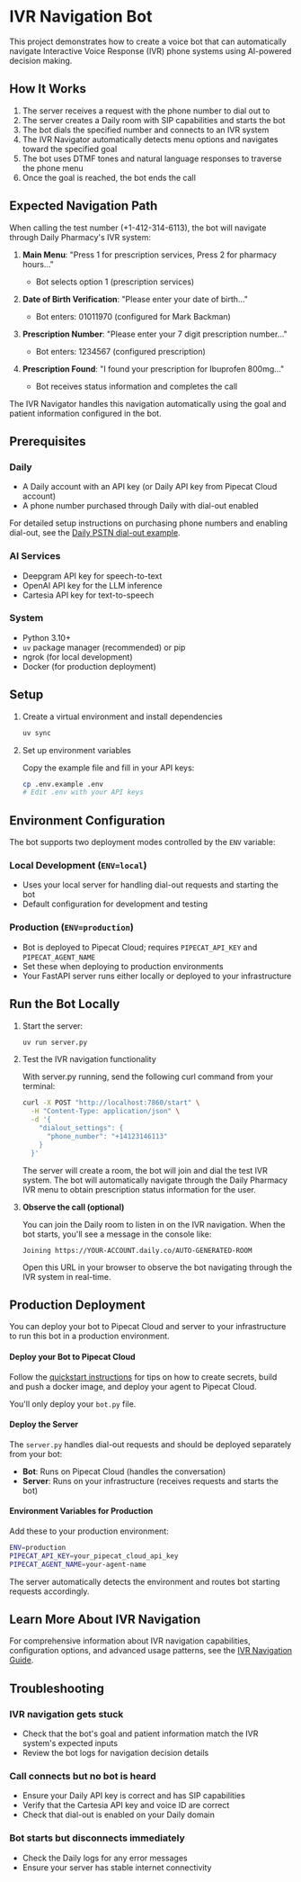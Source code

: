 # IVR Navigation Bot

This project demonstrates how to create a voice bot that can automatically navigate Interactive Voice Response (IVR) phone systems using AI-powered decision making.

## How It Works

1. The server receives a request with the phone number to dial out to
2. The server creates a Daily room with SIP capabilities and starts the bot
3. The bot dials the specified number and connects to an IVR system
4. The IVR Navigator automatically detects menu options and navigates toward the specified goal
5. The bot uses DTMF tones and natural language responses to traverse the phone menu
6. Once the goal is reached, the bot ends the call

## Expected Navigation Path

When calling the test number (+1-412-314-6113), the bot will navigate through Daily Pharmacy's IVR system:

1. **Main Menu**: "Press 1 for prescription services, Press 2 for pharmacy hours..."

   - Bot selects option 1 (prescription services)

2. **Date of Birth Verification**: "Please enter your date of birth..."

   - Bot enters: 01011970 (configured for Mark Backman)

3. **Prescription Number**: "Please enter your 7 digit prescription number..."

   - Bot enters: 1234567 (configured prescription)

4. **Prescription Found**: "I found your prescription for Ibuprofen 800mg..."
   - Bot receives status information and completes the call

The IVR Navigator handles this navigation automatically using the goal and patient information configured in the bot.

## Prerequisites

### Daily

- A Daily account with an API key (or Daily API key from Pipecat Cloud account)
- A phone number purchased through Daily with dial-out enabled

For detailed setup instructions on purchasing phone numbers and enabling dial-out, see the [Daily PSTN dial-out example](https://github.com/pipecat-ai/pipecat-examples/tree/main/phone-chatbot/daily-pstn-dial-out).

### AI Services

- Deepgram API key for speech-to-text
- OpenAI API key for the LLM inference
- Cartesia API key for text-to-speech

### System

- Python 3.10+
- `uv` package manager (recommended) or pip
- ngrok (for local development)
- Docker (for production deployment)

## Setup

1. Create a virtual environment and install dependencies

   ```bash
   uv sync
   ```

2. Set up environment variables

   Copy the example file and fill in your API keys:

   ```bash
   cp .env.example .env
   # Edit .env with your API keys
   ```

## Environment Configuration

The bot supports two deployment modes controlled by the `ENV` variable:

### Local Development (`ENV=local`)

- Uses your local server for handling dial-out requests and starting the bot
- Default configuration for development and testing

### Production (`ENV=production`)

- Bot is deployed to Pipecat Cloud; requires `PIPECAT_API_KEY` and `PIPECAT_AGENT_NAME`
- Set these when deploying to production environments
- Your FastAPI server runs either locally or deployed to your infrastructure

## Run the Bot Locally

1. Start the server:

   ```bash
   uv run server.py
   ```

2. Test the IVR navigation functionality

   With server.py running, send the following curl command from your terminal:

   ```bash
   curl -X POST "http://localhost:7860/start" \
     -H "Content-Type: application/json" \
     -d '{
       "dialout_settings": {
         "phone_number": "+14123146113"
       }
     }'
   ```

   The server will create a room, the bot will join and dial the test IVR system. The bot will automatically navigate through the Daily Pharmacy IVR menu to obtain prescription status information for the user.

3. **Observe the call (optional)**

   You can join the Daily room to listen in on the IVR navigation. When the bot starts, you'll see a message in the console like:

   ```
   Joining https://YOUR-ACCOUNT.daily.co/AUTO-GENERATED-ROOM
   ```

   Open this URL in your browser to observe the bot navigating through the IVR system in real-time.

## Production Deployment

You can deploy your bot to Pipecat Cloud and server to your infrastructure to run this bot in a production environment.

#### Deploy your Bot to Pipecat Cloud

Follow the [quickstart instructions](https://docs.pipecat.ai/getting-started/quickstart#step-2%3A-deploy-to-production) for tips on how to create secrets, build and push a docker image, and deploy your agent to Pipecat Cloud.

You'll only deploy your `bot.py` file.

#### Deploy the Server

The `server.py` handles dial-out requests and should be deployed separately from your bot:

- **Bot**: Runs on Pipecat Cloud (handles the conversation)
- **Server**: Runs on your infrastructure (receives requests and starts the bot)

#### Environment Variables for Production

Add these to your production environment:

```bash
ENV=production
PIPECAT_API_KEY=your_pipecat_cloud_api_key
PIPECAT_AGENT_NAME=your-agent-name
```

The server automatically detects the environment and routes bot starting requests accordingly.

## Learn More About IVR Navigation

For comprehensive information about IVR navigation capabilities, configuration options, and advanced usage patterns, see the [IVR Navigation Guide](https://docs.pipecat.ai/guides/fundamentals/ivr).

## Troubleshooting

### IVR navigation gets stuck

- Check that the bot's goal and patient information match the IVR system's expected inputs
- Review the bot logs for navigation decision details

### Call connects but no bot is heard

- Ensure your Daily API key is correct and has SIP capabilities
- Verify that the Cartesia API key and voice ID are correct
- Check that dial-out is enabled on your Daily domain

### Bot starts but disconnects immediately

- Check the Daily logs for any error messages
- Ensure your server has stable internet connectivity
